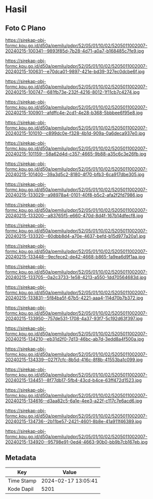 # Hasil

## Foto C Plano

https://sirekap-obj-formc.kpu.go.id/d50a/pemilu/pdpr/52/05/01/10/02/5205011002007-20240215-100341--9893f85d-7b28-4d71-a0a7-b168485c7fe9.jpg

https://sirekap-obj-formc.kpu.go.id/d50a/pemilu/pdpr/52/05/01/10/02/5205011002007-20240215-100631--e70dca01-9897-421e-bd39-327ec0dcbe6f.jpg

https://sirekap-obj-formc.kpu.go.id/d50a/pemilu/pdpr/52/05/01/10/02/5205011002007-20240215-100747--681fb73e-232f-4216-8012-1f11cb7c4274.jpg

https://sirekap-obj-formc.kpu.go.id/d50a/pemilu/pdpr/52/05/01/10/02/5205011002007-20240215-100901--afdffc4e-2cd1-4e28-b368-5bbbee6f95e8.jpg

https://sirekap-obj-formc.kpu.go.id/d50a/pemilu/pdpr/52/05/01/10/02/5205011002007-20240215-101010--c899dc0e-f328-4b1d-909a-0a6deca937e0.jpg

https://sirekap-obj-formc.kpu.go.id/d50a/pemilu/pdpr/52/05/01/10/02/5205011002007-20240215-101159--58a62d4d-c357-4665-9b88-a35c6c3e26fb.jpg

https://sirekap-obj-formc.kpu.go.id/d50a/pemilu/pdpr/52/05/01/10/02/5205011002007-20240215-101400--39a3d5c2-8180-4f70-bfb3-6ca917dbe305.jpg

https://sirekap-obj-formc.kpu.go.id/d50a/pemilu/pdpr/52/05/01/10/02/5205011002007-20240215-133029--a98978a4-0101-40f8-b5c2-afa2f2fd7986.jpg

https://sirekap-obj-formc.kpu.go.id/d50a/pemilu/pdpr/52/05/01/10/02/5205011002007-20240215-133200--a83765f5-e660-470d-8d4f-167b14dfecf8.jpg

https://sirekap-obj-formc.kpu.go.id/d50a/pemilu/pdpr/52/05/01/10/02/5205011002007-20240215-133320--60dbb8d4-a70e-4637-befd-b15d977a20a1.jpg

https://sirekap-obj-formc.kpu.go.id/d50a/pemilu/pdpr/52/05/01/10/02/5205011002007-20240215-133448--9ecfece2-de42-4668-b865-1a9ea6d9f1aa.jpg

https://sirekap-obj-formc.kpu.go.id/d50a/pemilu/pdpr/52/05/01/10/02/5205011002007-20240215-133705--0a2c3733-1e58-4213-a550-1dd70564683d.jpg

https://sirekap-obj-formc.kpu.go.id/d50a/pemilu/pdpr/52/05/01/10/02/5205011002007-20240215-133831--5f84ba5f-67b5-4221-aaa4-114d70b7b372.jpg

https://sirekap-obj-formc.kpu.go.id/d50a/pemilu/pdpr/52/05/01/10/02/5205011002007-20240215-133950--757de531-1708-4a37-93f7-5c192d63f397.jpg

https://sirekap-obj-formc.kpu.go.id/d50a/pemilu/pdpr/52/05/01/10/02/5205011002007-20240215-134210--eb31d2f0-7d13-46bc-ab7d-3edd8a4f500a.jpg

https://sirekap-obj-formc.kpu.go.id/d50a/pemilu/pdpr/52/05/01/10/02/5205011002007-20240215-134339--027f7cfc-8b5d-416c-8f8b-41553ba1c099.jpg

https://sirekap-obj-formc.kpu.go.id/d50a/pemilu/pdpr/52/05/01/10/02/5205011002007-20240215-134451--8f77db17-5fb4-43cd-b4ce-63ff472d1523.jpg

https://sirekap-obj-formc.kpu.go.id/d50a/pemilu/pdpr/52/05/01/10/02/5205011002007-20240215-134616--d3aa82c5-6a1e-4ee3-a22f-c117c7e6acd6.jpg

https://sirekap-obj-formc.kpu.go.id/d50a/pemilu/pdpr/52/05/01/10/02/5205011002007-20240215-134736--2b11be57-2421-4601-8b8e-41a911f46389.jpg

https://sirekap-obj-formc.kpu.go.id/d50a/pemilu/pdpr/52/05/01/10/02/5205011002007-20240215-134920--95798e91-0ed4-4663-90b0-bb9b7cb167eb.jpg


## Metadata

| Key        | Value               |
| ---------- | ------------------- |
| Time Stamp | 2024-02-17 13:05:41 |
| Kode Dapil | 5201                |



